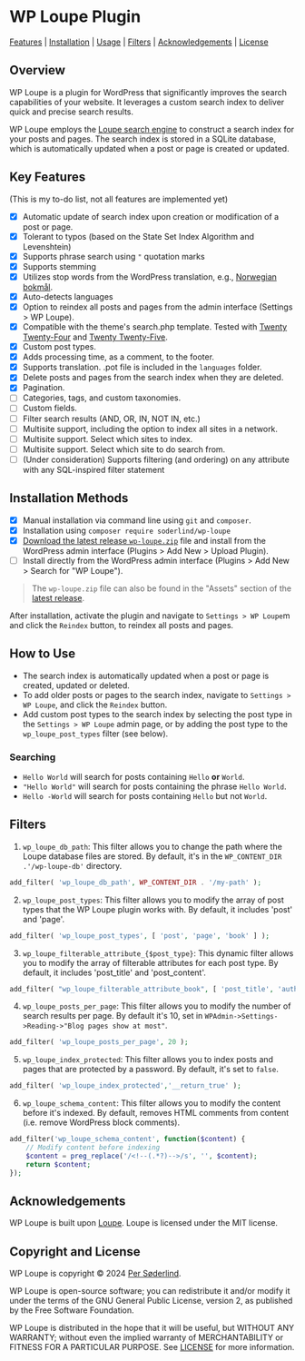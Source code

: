 # WP Loupe Plugin

[Features](#key-features) | [Installation](#installation-methods) | [Usage](#how-to-use) | [Filters](#filters) | [Acknowledgements](#acknowledgements) | [License](#copyright-and-license)

## Overview

WP Loupe is a plugin for WordPress that significantly improves the search capabilities of your website. It leverages a custom search index to deliver quick and precise search results.

WP Loupe employs the [Loupe search engine](https://github.com/loupe-php/loupe/blob/main/README.md) to construct a search index for your posts and pages. The search index is stored in a SQLite database, which is automatically updated when a post or page is created or updated.

## Key Features

(This is my to-do list, not all features are implemented yet)

- [x] Automatic update of search index upon creation or modification of a post or page.
- [x] Tolerant to typos (based on the State Set Index Algorithm and Levenshtein)
- [x] Supports phrase search using `"` quotation marks
- [x] Supports stemming
- [x] Utilizes stop words from the WordPress translation, e.g., [Norwegian bokmål](https://translate.wordpress.org/projects/wp/dev/nb/default/?filters%5Bstatus%5D=either&filters%5Boriginal_id%5D=70980&filters%5Btranslation_id%5D=2917948).
- [x] Auto-detects languages
- [x] Option to reindex all posts and pages from the admin interface (Settings > WP Loupe).
- [x] Compatible with the theme's search.php template. Tested with [Twenty Twenty-Four](https://wordpress.org/themes/twentytwentyfour/) and [Twenty Twenty-Five](https://wordpress.org/themes/twentytwentyfive/).
- [x] Custom post types.
- [x] Adds processing time, as a comment, to the footer.
- [x] Supports translation. .pot file is included in the `languages` folder.
- [x] Delete posts and pages from the search index when they are deleted.
- [x] Pagination.
- [ ] Categories, tags, and custom taxonomies.
- [ ] Custom fields.
- [ ] Filter search results (AND, OR, IN, NOT IN, etc.)
- [ ] Multisite support, including the option to index all sites in a network.
- [ ] Multisite support. Select which sites to index.
- [ ] Multisite support. Select which site to do search from.
- [ ] (Under consideration) Supports filtering (and ordering) on any attribute with any SQL-inspired filter statement

## Installation Methods

- [x] Manual installation via command line using `git` and `composer`.
- [x] Installation using `composer require soderlind/wp-loupe`
- [x] [Download the latest release `wp-loupe.zip`](https://github.com/soderlind/wp-loupe/releases/latest/download/wp-loupe.zip) file and install from the WordPress admin interface (Plugins > Add New > Upload Plugin).
- [ ] Install directly from the WordPress admin interface (Plugins > Add New > Search for "WP Loupe").

> The `wp-loupe.zip` file can also be found in the "Assets" section of the [latest release](https://github.com/soderlind/wp-loupe/releases/latest).

After installation, activate the plugin and navigate to `Settings > WP Loupe`m and click the `Reindex` button, to reindex all posts and pages.

## How to Use

- The search index is automatically updated when a post or page is created, updated or deleted.
- To add older posts or pages to the search index, navigate to `Settings > WP Loupe`, and click the `Reindex` button.
- Add custom post types to the search index by selecting the post type in the `Settings > WP Loupe` admin page, or by adding the post type to the `wp_loupe_post_types` filter (see below).

### Searching

- `Hello World` will search for posts containing `Hello` **or** `World`.
- `"Hello World"` will search for posts containing the phrase `Hello World`.
- `Hello -World` will search for posts containing `Hello` but not `World`.

## Filters

1. `wp_loupe_db_path`: This filter allows you to change the path where the Loupe database files are stored. By default, it's in the `WP_CONTENT_DIR .'/wp-loupe-db'` directory.

```php
add_filter( 'wp_loupe_db_path', WP_CONTENT_DIR . '/my-path' );
```

2. `wp_loupe_post_types`: This filter allows you to modify the array of post types that the WP Loupe plugin works with. By default, it includes 'post' and 'page'.

```php
add_filter( 'wp_loupe_post_types', [ 'post', 'page', 'book' ] );
```

3. `wp_loupe_filterable_attribute_{$post_type}`: This dynamic filter allows you to modify the array of filterable attributes for each post type. By default, it includes 'post_title' and 'post_content'.

```php
add_filter( "wp_loupe_filterable_attribute_book", [ 'post_title', 'author', 'isbn' ] );
```

4. `wp_loupe_posts_per_page`: This filter allows you to modify the number of search results per page. By default it's 10, set in `WPAdmin->Settings->Reading->"Blog pages show at most"`.

```php
add_filter( 'wp_loupe_posts_per_page', 20 );
```

5. `wp_loupe_index_protected`: This filter allows you to index posts and pages that are protected by a password. By default, it's set to `false`.

```php
add_filter( 'wp_loupe_index_protected','__return_true' );
```

6. `wp_loupe_schema_content`: This filter allows you to modify the content before it's indexed. By default, removes HTML comments from content (i.e. remove WordPress block comments).

```php
add_filter('wp_loupe_schema_content', function($content) {
	// Modify content before indexing
	$content = preg_replace('/<!--(.*?)-->/s', '', $content);
	return $content;
});
```

## Acknowledgements

WP Loupe is built upon [Loupe](https://github.com/loupe-php/loupe/). Loupe is licensed under the MIT license.

## Copyright and License

WP Loupe is copyright © 2024 [Per Søderlind](http://github.com/soderlind).

WP Loupe is open-source software; you can redistribute it and/or modify it under the terms of the GNU General Public License, version 2, as published by the Free Software Foundation.

WP Loupe is distributed in the hope that it will be useful, but WITHOUT ANY WARRANTY; without even the implied warranty of MERCHANTABILITY or FITNESS FOR A PARTICULAR PURPOSE. See [LICENSE](LICENSE) for more information.
